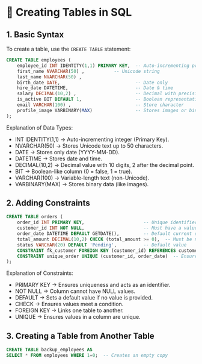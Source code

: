 # 📘 Creating Tables in SQL  

## 1️. Basic Syntax 
To create a table, use the `CREATE TABLE` statement:  
```sql
CREATE TABLE employees (
    employee_id INT IDENTITY(1,1) PRIMARY KEY,  -- Auto-incrementing primary key
    first_name NVARCHAR(50) ,           -- Unicode string
    last_name NVARCHAR(50) ,
    birth_date DATE,                            -- Date only
    hire_date DATETIME,                         -- Date & time
    salary DECIMAL(10,2) ,                      -- Decimal with precision
    is_active BIT DEFAULT 1,                    -- Boolean representation (0 or 1)
    email VARCHAR(100) ,                        -- Store character
    profile_image VARBINARY(MAX)                -- Stores images or binary data
);
```
Explanation of Data Types:

- INT IDENTITY(1,1) → Auto-incrementing integer (Primary Key).
- NVARCHAR(50) → Stores Unicode text up to 50 characters.
- DATE → Stores only date (YYYY-MM-DD).
- DATETIME → Stores date and time.
- DECIMAL(10,2) → Decimal value with 10 digits, 2 after the decimal point.
- BIT → Boolean-like column (0 = false, 1 = true).
- VARCHAR(100) → Variable-length text (non-Unicode).
- VARBINARY(MAX) → Stores binary data (like images).

## 2️. Adding Constraints 
```sql
CREATE TABLE orders (
    order_id INT PRIMARY KEY,                      -- Unique identifier
    customer_id INT NOT NULL,                      -- Must have a value
    order_date DATETIME DEFAULT GETDATE(),         -- Default current date/time
    total_amount DECIMAL(10,2) CHECK (total_amount >= 0),  -- Must be non-negative
    status VARCHAR(20) DEFAULT 'Pending',          -- Default value
    CONSTRAINT fk_customer FOREIGN KEY (customer_id) REFERENCES customers(customer_id),  -- Foreign key
    CONSTRAINT unique_order UNIQUE (customer_id, order_date)  -- Ensures unique orders per customer per day
);
```
Explanation of Constraints:

- PRIMARY KEY → Ensures uniqueness and acts as an identifier.
- NOT NULL → Column cannot have NULL values.
- DEFAULT → Sets a default value if no value is provided.
- CHECK → Ensures values meet a condition.
- FOREIGN KEY → Links one table to another.
- UNIQUE → Ensures values in a column are unique.


## 3. Creating a Table from Another Table

```sql
CREATE TABLE backup_employees AS  
SELECT * FROM employees WHERE 1=0;  -- Creates an empty copy
```
